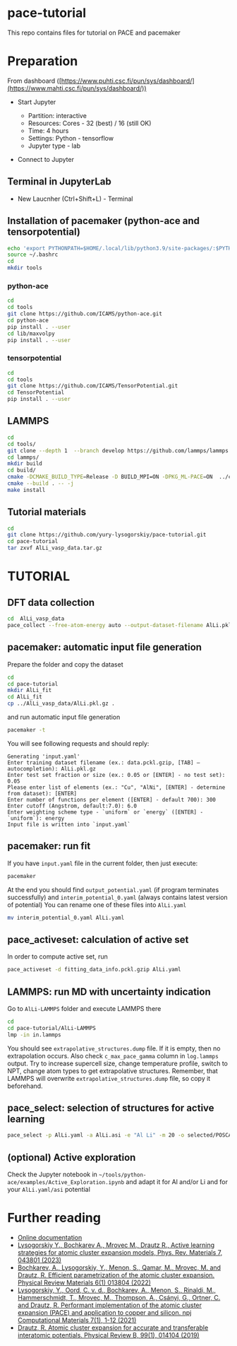# pace-tutorial
This repo contains files for tutorial on PACE and pacemaker

# Preparation

From dashboard ([https://www.puhti.csc.fi/pun/sys/dashboard/](https://www.mahti.csc.fi/pun/sys/dashboard/)) 
*  Start Jupyter 
    * Partition: interactive
    * Resources: Cores - 32 (best) / 16 (still OK)
    * Time: 4 hours
    * Settings: Python - tensorflow
    * Jupyter type - lab

* Connect to Jupyter

## Terminal in JupyterLab
- New Laucnher (Ctrl+Shift+L) - Terminal


## Installation of pacemaker (python-ace and tensorpotential)

```bash
echo 'export PYTHONPATH=$HOME/.local/lib/python3.9/site-packages/:$PYTHONPATH' >> ~/.bashrc 
source ~/.bashrc
cd
mkdir tools
```

### python-ace
```bash
cd
cd tools
git clone https://github.com/ICAMS/python-ace.git
cd python-ace
pip install . --user
cd lib/maxvolpy
pip install . --user
```

### tensorpotential
```bash
cd
cd tools 
git clone https://github.com/ICAMS/TensorPotential.git
cd TensorPotential
pip install . --user
```

## LAMMPS
```bash
cd
cd tools/
git clone --depth 1  --branch develop https://github.com/lammps/lammps.git lammps
cd lammps/
mkdir build
cd build/
cmake -DCMAKE_BUILD_TYPE=Release -D BUILD_MPI=ON -DPKG_ML-PACE=ON  ../cmake
cmake --build . -- -j 
make install
```

## Tutorial materials

```bash
cd
git clone https://github.com/yury-lysogorskiy/pace-tutorial.git
cd pace-tutorial
tar zxvf AlLi_vasp_data.tar.gz
```

# TUTORIAL

## DFT data collection

```bash
cd  AlLi_vasp_data
pace_collect --free-atom-energy auto --output-dataset-filename AlLi.pkl.gz
```

## pacemaker: automatic input file generation

Prepare the folder and copy the dataset
```bash
cd
cd pace-tutorial
mkdir AlLi_fit
cd AlLi_fit
cp ../AlLi_vasp_data/AlLi.pkl.gz .
```
and run automatic input file generation
```bash
pacemaker -t
```

You will see following requests and should reply:
```
Generating 'input.yaml'
Enter training dataset filename (ex.: data.pckl.gzip, [TAB] – autocompletion): AlLi.pkl.gz
Enter test set fraction or size (ex.: 0.05 or [ENTER] - no test set): 0.05
Please enter list of elements (ex.: "Cu", "AlNi", [ENTER] - determine from dataset): [ENTER]
Enter number of functions per element ([ENTER] - default 700): 300
Enter cutoff (Angstrom, default:7.0): 6.0
Enter weighting scheme type - `uniform` or `energy` ([ENTER] - `uniform`): energy
Input file is written into `input.yaml`
```

## pacemaker: run fit

If you have `input.yaml` file in the current folder, then just execute:

```bash
pacemaker
```

At the end you should find `output_potential.yaml` (if program terminates successfully) and `interim_potential_0.yaml` (always contains latest version of potential)
You can rename one of these files into `AlLi.yaml`

```bash
mv interim_potential_0.yaml AlLi.yaml
```

## pace_activeset: calculation of active set

In order to compute active set, run

```bash
pace_activeset -d fitting_data_info.pckl.gzip AlLi.yaml
```

## LAMMPS: run MD with uncertainty indication

Go to `AlLi-LAMMPS` folder and execute LAMMPS there

```bash
cd
cd pace-tutorial/AlLi-LAMMPS
lmp -in in.lammps
```
You should see `extrapolative_structures.dump` file. If it is empty, then no extrapolation occurs. Also check `c_max_pace_gamma` column in `log.lammps` output.
Try to increase supercell size, change temperature profile, switch to NPT, change atom types to get extrapolative structures.
Remember, that LAMMPS will overwrite `extrapolative_structures.dump` file, so copy it beforehand.

## pace_select: selection of structures for active learning

```bash
pace_select -p AlLi.yaml -a AlLi.asi -e "Al Li" -m 20 -o selected/POSCAR extrapolative_structures.dump
```

## (optional) Active exploration

Check the Jupyter notebook in `~/tools/python-ace/examples/Active_Exploration.ipynb` and adapt it for Al and/or Li and for your `AlLi.yaml/asi` potential

# Further reading

* [Online documentation](https://pacemaker.readthedocs.io/)
* [Lysogorskiy Y., Bochkarev A., Mrovec M., Drautz R., Active learning strategies for atomic cluster expansion models, Phys. Rev. Materials 7, 043801 (2023)](https://journals.aps.org/prmaterials/abstract/10.1103/PhysRevMaterials.7.043801)
* [Bochkarev, A., Lysogorskiy, Y., Menon, S., Qamar, M., Mrovec, M. and Drautz, R. Efficient parametrization of the atomic cluster expansion. Physical Review Materials 6(1) 013804 (2022)](https://journals.aps.org/prmaterials/abstract/10.1103/PhysRevMaterials.6.013804)
* [Lysogorskiy, Y., Oord, C. v. d., Bochkarev, A., Menon, S., Rinaldi, M., Hammerschmidt, T., Mrovec, M., Thompson, A., Csányi, G., Ortner, C. and  Drautz, R. Performant implementation of the atomic cluster expansion (PACE) and application to copper and silicon. npj Computational Materials 7(1), 1-12 (2021)](https://www.nature.com/articles/s41524-021-00559-9)
* [Drautz, R. Atomic cluster expansion for accurate and transferable interatomic potentials. Physical Review B, 99(1), 014104 (2019)](https://journals.aps.org/prb/abstract/10.1103/PhysRevB.99.014104)
